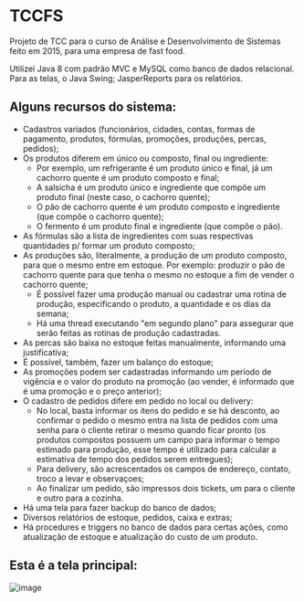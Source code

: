 # TCCFS
Projeto de TCC para o curso de Análise e Desenvolvimento de Sistemas feito em 2015, para uma empresa de fast food.

Utilizei Java 8 com padrão MVC e MySQL como banco de dados relacional. Para as telas, o Java Swing; JasperReports para os relatórios.

## Alguns recursos do sistema:
* Cadastros variados (funcionários, cidades, contas, formas de pagamento, produtos, fórmulas, promoções, produções, percas, pedidos);
* Os produtos diferem em único ou composto, final ou ingrediente:
  - Por exemplo, um refrigerante é um produto único e final, já um cachorro quente é um produto composto e final;
  - A salsicha é um produto único e ingrediente que compõe um produto final (neste caso, o cachorro quente);
  - O pão de cachorro quente é um produto composto e ingrediente (que compõe o cachorro quente);
  - O fermento é um produto final e ingrediente (que compõe o pão).
* As fórmulas são a lista de ingredientes com suas respectivas quantidades p/ formar um produto composto;
* As produções são, literalmente, a produção de um produto composto, para que o mesmo entre em estoque. Por exemplo: produzir o pão de cachorro quente para que tenha o mesmo no estoque a fim de vender o cachorro quente;
  - É possível fazer uma produção manual ou cadastrar uma rotina de produção, especificando o produto, a quantidade e os dias da semana;
  - Há uma thread executando "em segundo plano" para assegurar que serão feitas as rotinas de produção cadastradas.
* As percas são baixa no estoque feitas manualmente, informando uma justificativa;
* É possível, também, fazer um balanço do estoque;
* As promoções podem ser cadastradas informando um período de vigência e o valor do produto na promoção (ao vender, é informado que é uma promoção e o preço anterior);
* O cadastro de pedidos difere em pedido no local ou delivery:
  - No local, basta informar os itens do pedido e se há desconto, ao confirmar o pedido o mesmo entra na lista de pedidos com uma senha para o cliente retirar o mesmo quando ficar pronto (os produtos compostos possuem um campo para informar o tempo estimado para produção, esse tempo é utilizado para calcular a estimativa de tempo dos pedidos serem entregues);
  - Para delivery, são acrescentados os campos de endereço, contato, troco a levar e observaçoes;
  - Ao finalizar um pedido, são impressos dois tickets, um para o cliente e outro para a cozinha.
* Há uma tela para fazer backup do banco de dados;
* Diversos relatórios de estoque, pedidos, caixa e extras;
* Há procedures e triggers no banco de dados para certas ações, como atualização de estoque e atualização do custo de um produto.

## Esta é a tela principal:

![image](https://github.com/mychellmotta/tccfs/assets/13575346/e349010f-37fc-40d5-9907-d0dd2331353e)

